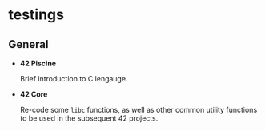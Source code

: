 # testings

## General

- **42 Piscine**
  
   Brief introduction to C lengauge.

- **42 Core**
  
  Re-code some `libc` functions, as well as other common utility functions to be used in the subsequent 42 projects.
